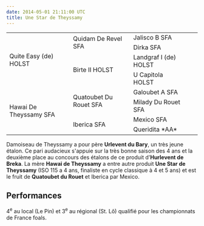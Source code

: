 ```yaml
---
date: 2014-05-01 21:11:00 UTC
title: Une Star de Theyssamy
---
```


<table class="genealogie">
	<tr>
		<td rowspan="4" class="c-cell">Quite Easy (de) HOLST</td>
		<td rowspan="2" class="c-cell">Quidam De Revel SFA</td>
		<td class="c-cell">Jalisco B SFA</td>
	</tr>
	<tr>
		<td class="c-cell">Dirka SFA</td>
		<td></td>
		<td></td>
	</tr>
	<tr>
		<td rowspan="2" class="c-cell">Birte II HOLST</td>
		<td class="c-cell">Landgraf I (de) HOLST</td>
		<td></td>
	</tr>
	<tr>
		<td class="c-cell">U Capitola HOLST</td>
		<td></td>
		<td></td>
	</tr>
	<tr>
		<td rowspan="4" class="c-cell">Hawai De Theyssamy SFA</td>
		<td rowspan="2" class="c-cell">Quatoubet Du Rouet SFA</td>
		<td class="c-cell">Galoubet A SFA</td>
	</tr>
	<tr>
		<td class="c-cell">Milady Du Rouet SFA</td>
		<td></td>
		<td></td>
	</tr>
	<tr>
		<td rowspan="2" class="c-cell">Iberica SFA</td>
		<td class="c-cell">Mexico SFA</td>
		<td></td>
	</tr>
	<tr>
		<td class="c-cell">Queridita *AA*</td>
		<td></td>
		<td></td>
	</tr>
</table>

Damoiseau de Theyssamy a pour père **Urlevent du Bary**, un très jeune étalon. Ce pari audacieux s'appuie sur la très bonne saison des 4 ans et la deuxième place au concours des étalons de ce produit d'**Hurlevent de Breka**. La mère **Hawai de Theyssamy** a entre autre produit **Une Star de Theyssamy** (ISO 115 a 4 ans, finaliste en cycle classique à 4 et 5 ans) et est le fruit de **Quatoubet du Rouet** et Iberica par Mexico.

## Performances

4<sup>e</sup> au local (Le Pin) et 3<sup>e</sup> au régional (St. Lô) qualifié pour les championnats de France foals.

